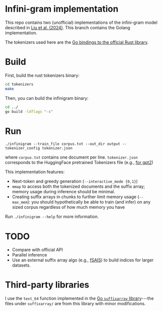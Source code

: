 # Infini-gram implementation
This repo contains two (unofficial) implementations of the infini-gram model described in [Liu et al. (2024)](https://arxiv.org/abs/2401.17377). This branch contains the Golang implementation.

The tokenizers used here are the [Go bindings to the official Rust library](https://github.com/daulet/tokenizers).

# Build
First, build the rust tokenizers binary:
```bash
cd tokenizers
make
```

Then, you can build the infinigram binary:
```bash
cd ../
go build -ldflags "-s"
```

# Run
```
./infinigram --train_file corpus.txt --out_dir output --tokenizer_config tokenizer.json
```

where `corpus.txt` contains one document per line. `tokenizer.json` corresponds to the HuggingFace pretrained Tokenizers file (e.g., [for gpt2](https://huggingface.co/openai-community/gpt2/blob/main/tokenizer.json))

This implementation features:
* Next-token and greedy generation (`--interactive_mode {0,1}`)
* `mmap` to access both the tokenized documents and the suffix array; memory usage during inference should be minimal.
* Creating suffix arrays in chunks to further limit memory usage (`--max_mem`): you should hypothetically be able to train (and infer) on any sized corpus regardless of how much memory you have

Run `./infinigram --help` for more information.

# TODO
- Compare with official API
- Parallel inference
- Use an external suffix array algo (e.g., [fSAIS](https://github.com/dominikkempa/fsais)) to build indices for larger datasets.

# Third-party libraries
I use the `text_64` function implemented in the [Go `suffixarray` library](https://pkg.go.dev/index/suffixarray)---the files under `suffixarray/` are from this library with minor modifications.
